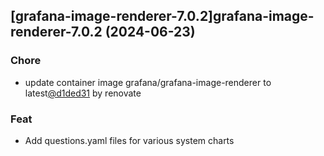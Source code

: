 

## [grafana-image-renderer-7.0.2]grafana-image-renderer-7.0.2 (2024-06-23)

### Chore



- update container image grafana/grafana-image-renderer to latest[@d1ded31](https://github.com/d1ded31) by renovate

### Feat



- Add questions.yaml files for various system charts